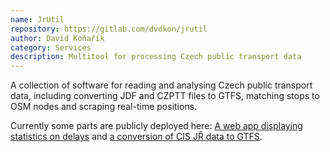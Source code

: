 ```yaml
---
name: JrUtil
repository: https://gitlab.com/dvdkon/jrutil
author: David Koňařík
category: Services
description: Multitool for processing Czech public transport data
---
```


A collection of software for reading and analysing Czech public transport data,
including converting JDF and CZPTT files to GTFS, matching stops to OSM nodes
and scraping real-time positions.

Currently some parts are publicly deployed here: [A web app displaying
statistics on delays](https://rt.jr.ggu.cz/) and [a conversion of CIS JŘ data
to GTFS](https://data.jr.ggu.cz/).
